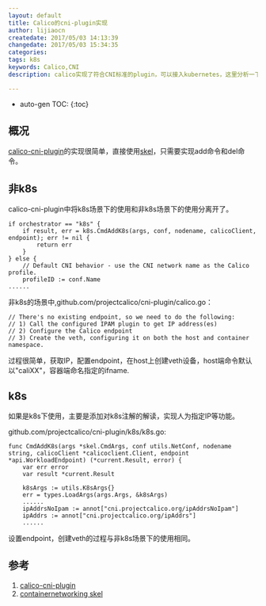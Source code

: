 ```yaml
---
layout: default
title: Calico的cni-plugin实现
author: lijiaocn
createdate: 2017/05/03 14:13:39
changedate: 2017/05/03 15:34:35
categories:
tags: k8s
keywords: Calico,CNI
description: calico实现了符合CNI标准的plugin，可以接入kubernetes，这里分析一下它的实现。

---
```


* auto-gen TOC:
{:toc}

## 概况

[calico-cni-plugin][1]的实现很简单，直接使用[skel][2]，只需要实现add命令和del命令。

## 非k8s

calico-cni-plugin中将k8s场景下的使用和非k8s场景下的使用分离开了。

	if orchestrator == "k8s" {
		if result, err = k8s.CmdAddK8s(args, conf, nodename, calicoClient, endpoint); err != nil {
			return err
		}
	} else {
		// Default CNI behavior - use the CNI network name as the Calico profile.
		profileID := conf.Name
	......

非k8s的场景中,github.com/projectcalico/cni-plugin/calico.go：

	// There's no existing endpoint, so we need to do the following:
	// 1) Call the configured IPAM plugin to get IP address(es)
	// 2) Configure the Calico endpoint
	// 3) Create the veth, configuring it on both the host and container namespace.

过程很简单，获取IP，配置endpoint，在host上创建veth设备，host端命令默认以"caliXX"，容器端命名指定的ifname.

## k8s

如果是k8s下使用，主要是添加对k8s注解的解读，实现人为指定IP等功能。

github.com/projectcalico/cni-plugin/k8s/k8s.go:

	func CmdAddK8s(args *skel.CmdArgs, conf utils.NetConf, nodename string, calicoClient *calicoclient.Client, endpoint *api.WorkloadEndpoint) (*current.Result, error) {
		var err error
		var result *current.Result

		k8sArgs := utils.K8sArgs{}
		err = types.LoadArgs(args.Args, &k8sArgs)
		......
		ipAddrsNoIpam := annot["cni.projectcalico.org/ipAddrsNoIpam"]
		ipAddrs := annot["cni.projectcalico.org/ipAddrs"]
		......

设置endpoint，创建veth的过程与非k8s场景下的使用相同。

## 参考

1. [calico-cni-plugin][1]
2. [containernetworking skel][2]

[1]: https://github.com/projectcalico/cni-plugin  "cni-plugin" 
[2]: https://github.com/containernetworking/cni/tree/master/pkg/skel "skel" 
